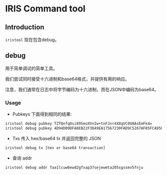# IRIS Command tool

## Introduction
`iristool` 现在包含debug。

## debug
用于简单调试的简单工具。

我们尝试同时接受十六进制和base64格式，并提供有用的响应。

注意，我们通常在日志中将字节编码为十六进制，而在JSON中编码为base64。

### Usage

* Pubkeys 
下面得到相同的结果:

```bash
iristool debug pubkey TZTQnfqOsi89SeoXVnIw+tnFJnr4X8qVC0U8AsEmFk4=
iristool debug pubkey 4D94D09DFA8EB22F3D49EA17567230FAD9C5267AF85FCA950B453C02C126164E
```

* Txs
传入 hex/base64 tx 并返回完整的 JSON

```bash
iristool debug tx [hex or base64 transaction]
```
* 查询 addr

```bash
iristool debug addr faa1lcuw6ewd2gfxap37sejewmta205sgssmv5fnju
```
